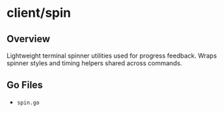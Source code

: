 # client/spin

## Overview

Lightweight terminal spinner utilities used for progress feedback. Wraps spinner styles and timing helpers shared across commands.

## Go Files

- `spin.go`
